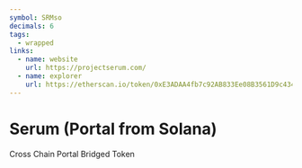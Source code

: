 ```yaml
---
symbol: SRMso
decimals: 6
tags:
  - wrapped
links:
  - name: website
    url: https://projectserum.com/
  - name: explorer
    url: https://etherscan.io/token/0xE3ADAA4fb7c92AB833Ee08B3561D9c434aA2A3eE
---
```


# Serum (Portal from Solana)

Cross Chain Portal Bridged Token
